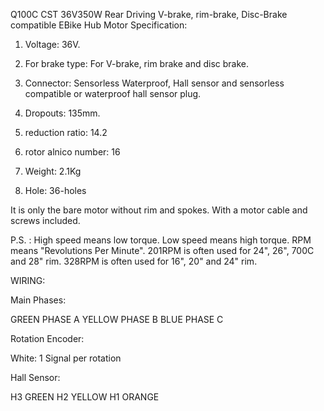 Q100C CST 36V350W Rear Driving V-brake, rim-brake, Disc-Brake compatible EBike Hub Motor Specification:
1. Voltage: 36V.
2. For brake type: For V-brake, rim brake and disc brake.
3. Connector: Sensorless Waterproof, Hall sensor and sensorless compatible or waterproof hall sensor plug.
4. Dropouts: 135mm.
5. reduction ratio: 14.2
6. rotor alnico number: 16

7. Weight: 2.1Kg

8. Hole: 36-holes

It is only the bare motor without rim and spokes. With a motor cable and screws included.

P.S. : High speed means low torque. Low speed means high torque. RPM means "Revolutions Per Minute". 201RPM is often used for 24", 26", 700C and 28" rim. 328RPM is often used for 16", 20" and 24" rim.

WIRING: 

Main Phases: 

GREEN PHASE A
YELLOW PHASE B
BLUE    PHASE C

Rotation Encoder: 

White: 1 Signal per rotation

Hall Sensor: 

H3 GREEN
H2 YELLOW
H1 ORANGE
